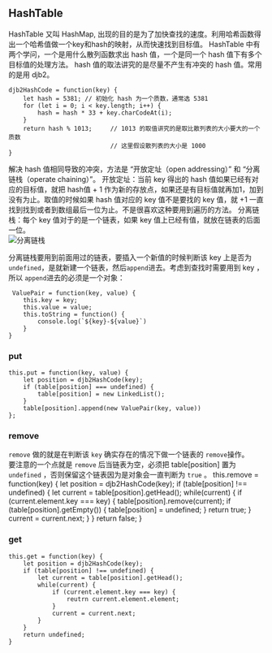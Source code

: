 ## HashTable
HashTable 又叫 HashMap, 出现的目的是为了加快查找的速度。利用哈希函数得出一个哈希值做一个key和hash的映射，从而快速找到目标值。
HashTable 中有两个学问，一个是用什么散列函数求出 hash 值，一个是同一个 hash 值下有多个目标值的处理方法。
hash 值的取法讲究的是尽量不产生有冲突的 hash 值。常用的是用 djb2。
```
djb2HashCode = function(key) {
    let hash = 5381; // 初始化 hash 为一个质数，通常选 5381
    for (let i = 0; i < key.length; i++) {
        hash = hash * 33 + key.charCodeAt(i);
    }
    return hash % 1013;     // 1013 的取值讲究的是取比散列表的大小要大的一个质数
                            // 这里假设散列表的大小是 1000
}
```

解决 hash 值相同导致的冲突，方法是 “开放定址（open addressing）” 和 “分离链栈（operate chaining）”。
开放定址：当前 key 得出的 hash 值如果已经有对应的目标值，就把 hash值 + 1 作为新的存放点，如果还是有目标值就再加1，加到没有为止。取值的时候如果 hash 值对应的 key 值不是要找的 key 值，就 +1 一直找到找到或者到数组最后一位为止。不是很喜欢这种要用到遍历的方法。
分离链栈：每个 key 值对于的是一个链表，如果 key 值上已经有值，就放在链表的后面一位。   
![分离链栈](./img/operateChaining.jpg)

分离链栈要用到前面用过的链表，要插入一个新值的时候判断该 key 上是否为 ```undefined```，是就新建一个链表，然后```append```进去。考虑到查找时需要用到 key ，所以 ```append```进去的必须是一个对象：
```
 ValuePair = function(key, value) {
    this.key = key;
    this.value = value;
    this.toString = function() {
        console.log(`${key}-${value}`)
    }
}
```
### put 
```
this.put = function(key, value) {
    let position = djb2HashCode(key);
    if (table[position] === undefined) {
        table[position] = new LinkedList();
    }
    table[position].append(new ValuePair(key, value))
};
```
### remove
```remove``` 做的就是在判断该 ```key``` 确实存在的情况下做一个链表的 ```remove```操作。   
要注意的一个点就是 ```remove``` 后当链表为空，必须把 table[position] 置为 ```undefined``` ，否则保留这个链表因为是对象会一直判断为 ```true``` 。
this.remove = function(key) {
    let position = djb2HashCode(key);
    if (table[position] !== undefined) {
        let current = table[position].getHead();
        while(current) {
            if (current.element.key === key) {
                table[position].remove(current);
                if (table[position].getEmpty()) {
                    table[position] = undefined;
                }
                return true;
            }
            current = current.next;
        }
    }
    return false;
}

### get 
```
this.get = function(key) {
    let position = djb2HashCode(key);
    if (table[position] !== undefined) {
        let current = table[position].getHead();
        while(current) {
            if (current.element.key === key) {
                reutrn current.element.element;
            }
            current = current.next;
        }
    }
    return undefined;
}
```